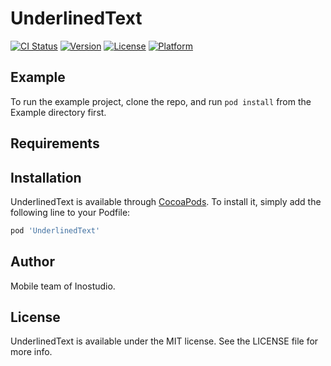 # UnderlinedText

[![CI Status](https://img.shields.io/travis/Anton/UnderlinedText.svg?style=flat)](https://travis-ci.org/Anton/UnderlinedText)
[![Version](https://img.shields.io/cocoapods/v/UnderlinedText.svg?style=flat)](https://cocoapods.org/pods/UnderlinedText)
[![License](https://img.shields.io/cocoapods/l/UnderlinedText.svg?style=flat)](https://cocoapods.org/pods/UnderlinedText)
[![Platform](https://img.shields.io/cocoapods/p/UnderlinedText.svg?style=flat)](https://cocoapods.org/pods/UnderlinedText)

## Example

To run the example project, clone the repo, and run `pod install` from the Example directory first.

## Requirements

## Installation

UnderlinedText is available through [CocoaPods](https://cocoapods.org). To install
it, simply add the following line to your Podfile:

```ruby
pod 'UnderlinedText'
```

## Author

Mobile team of Inostudio.

## License

UnderlinedText is available under the MIT license. See the LICENSE file for more info.
